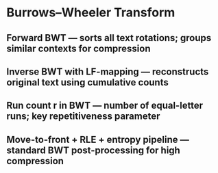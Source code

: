 # Burrows–Wheeler Transform

## Forward BWT — sorts all text rotations; groups similar contexts for compression
## Inverse BWT with LF-mapping — reconstructs original text using cumulative counts
## Run count r in BWT — number of equal-letter runs; key repetitiveness parameter
## Move-to-front + RLE + entropy pipeline — standard BWT post-processing for high compression
